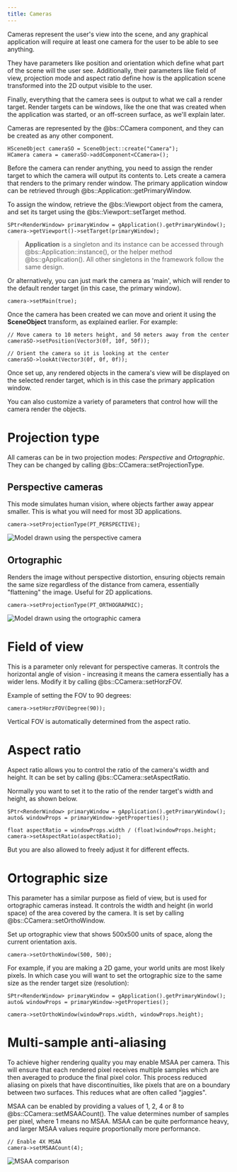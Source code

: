 ```yaml
---
title: Cameras
---
```


Cameras represent the user's view into the scene, and any graphical application will require at least one camera for the user to be able to see anything. 

They have parameters like position and orientation which define what part of the scene will the user see. Additionally, their parameters like field of view, projection mode and aspect ratio define how is the application scene transformed into the 2D output visible to the user. 

Finally, everything that the camera sees is output to what we call a render target. Render targets can be windows, like the one that was created when the application was started, or an off-screen surface, as we'll explain later.

Cameras are represented by the @bs::CCamera component, and they can be created as any other component. 

~~~~~~~~~~~~~{.cpp}
HSceneObject cameraSO = SceneObject::create("Camera");
HCamera camera = cameraSO->addComponent<CCamera>();
~~~~~~~~~~~~~

Before the camera can render anything, you need to assign the render target to which the camera will output its contents to. Lets create a camera that renders to the primary render window. The primary application window can be retrieved through @bs::Application::getPrimaryWindow.

To assign the window, retrieve the @bs::Viewport object from the camera, and set its target using the @bs::Viewport::setTarget method.

~~~~~~~~~~~~~{.cpp}
SPtr<RenderWindow> primaryWindow = gApplication().getPrimaryWindow();
camera->getViewport()->setTarget(primaryWindow);
~~~~~~~~~~~~~

> **Application** is a singleton and its instance can be accessed through @bs::Application::instance(), or the helper method @bs::gApplication(). All other singletons in the framework follow the same design.

Or alternatively, you can just mark the camera as 'main', which will render to the default render target (in this case, the primary window).

~~~~~~~~~~~~~{.cpp}
camera->setMain(true);
~~~~~~~~~~~~~

Once the camera has been created we can move and orient it using the **SceneObject** transform, as explained earlier. For example:
~~~~~~~~~~~~~{.cpp}
// Move camera to 10 meters height, and 50 meters away from the center
cameraSO->setPosition(Vector3(0f, 10f, 50f));

// Orient the camera so it is looking at the center
cameraSO->lookAt(Vector3(0f, 0f, 0f));
~~~~~~~~~~~~~

Once set up, any rendered objects in the camera's view will be displayed on the selected render target, which is in this case the primary application window.

You can also customize a variety of parameters that control how will the camera render the objects.

# Projection type
All cameras can be in two projection modes: *Perspective* and *Ortographic*. They can be changed by calling @bs::CCamera::setProjectionType.

## Perspective cameras
This mode simulates human vision, where objects farther away appear smaller. This is what you will need for most 3D applications.

~~~~~~~~~~~~~{.cpp}
camera->setProjectionType(PT_PERSPECTIVE);
~~~~~~~~~~~~~

![Model drawn using the perspective camera](../../Images/PerspectiveCamera.png)  

## Ortographic
Renders the image without perspective distortion, ensuring objects remain the same size regardless of the distance from camera, essentially "flattening" the image. Useful for 2D applications.

~~~~~~~~~~~~~{.cpp}
camera->setProjectionType(PT_ORTHOGRAPHIC);
~~~~~~~~~~~~~

![Model drawn using the ortographic camera](../../Images/OrtographicCamera.png)  

# Field of view
This is a parameter only relevant for perspective cameras. It controls the horizontal angle of vision - increasing it means the camera essentially has a wider lens. Modify it by calling @bs::CCamera::setHorzFOV.

Example of setting the FOV to 90 degrees:
~~~~~~~~~~~~~{.cpp}
camera->setHorzFOV(Degree(90));
~~~~~~~~~~~~~

Vertical FOV is automatically determined from the aspect ratio.

# Aspect ratio
Aspect ratio allows you to control the ratio of the camera's width and height. It can be set by calling @bs::CCamera::setAspectRatio. 

Normally you want to set it to the ratio of the render target's width and height, as shown below.

~~~~~~~~~~~~~{.cpp}
SPtr<RenderWindow> primaryWindow = gApplication().getPrimaryWindow();
auto& windowProps = primaryWindow->getProperties();

float aspectRatio = windowProps.width / (float)windowProps.height;
camera->setAspectRatio(aspectRatio);
~~~~~~~~~~~~~

But you are also allowed to freely adjust it for different effects.

# Ortographic size
This parameter has a similar purpose as field of view, but is used for ortographic cameras instead. It controls the width and height (in world space) of the area covered by the camera. It is set by calling @bs::CCamera::setOrthoWindow.

Set up ortographic view that shows 500x500 units of space, along the current orientation axis.
~~~~~~~~~~~~~{.cpp}
camera->setOrthoWindow(500, 500);
~~~~~~~~~~~~~

For example, if you are making a 2D game, your world units are most likely pixels. In which case you will want to set the ortographic size to the same size as the render target size (resolution):

~~~~~~~~~~~~~{.cpp}
SPtr<RenderWindow> primaryWindow = gApplication().getPrimaryWindow();
auto& windowProps = primaryWindow->getProperties();

camera->setOrthoWindow(windowProps.width, windowProps.height);
~~~~~~~~~~~~~

# Multi-sample anti-aliasing
To achieve higher rendering quality you may enable MSAA per camera. This will ensure that each rendered pixel receives multiple samples which are then averaged to produce the final pixel color. This process reduced aliasing on pixels that have discontinuities, like pixels that are on a boundary between two surfaces. This reduces what are often called "jaggies". 

MSAA can be enabled by providing a values of 1, 2, 4 or 8 to @bs::CCamera::setMSAACount(). The value determines number of samples per pixel, where 1 means no MSAA. MSAA can be quite performance heavy, and larger MSAA values require proportionally more performance. 

~~~~~~~~~~~~~{.cpp}
// Enable 4X MSAA
camera->setMSAACount(4);
~~~~~~~~~~~~~

![MSAA comparison](../../Images/MSAA.png)  